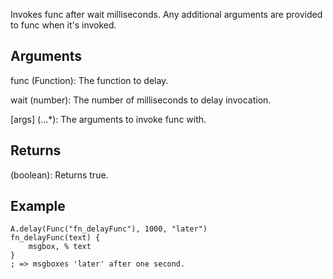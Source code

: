 Invokes func after wait milliseconds. Any additional arguments are provided to func when it's invoked.


## Arguments
func (Function): The function to delay.

wait (number): The number of milliseconds to delay invocation.

[args] (...*): The arguments to invoke func with.


## Returns
(boolean): Returns true.


## Example
```autohotkey
A.delay(Func("fn_delayFunc"), 1000, "later")
fn_delayFunc(text) {
	msgbox, % text
}
; => msgboxes 'later' after one second.
```
